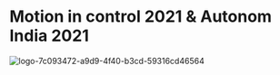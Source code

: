 # Motion in control 2021 & Autonom India 2021

![logo-7c093472-a9d9-4f40-b3cd-59316cd46564](https://user-images.githubusercontent.com/91286534/196022076-a1aaeb6c-2ff1-4350-88b1-6b5f88c12622.jpeg)
